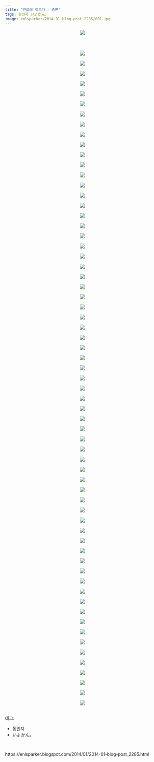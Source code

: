 ```yaml
---
title: "연회에 이르다 - 중편"
tags: 동인지 いよかん。
image: enlsparker/2014-01-blog-post_2285/001.jpg
---
```

<div class="article">
<div class="post-body entry-content" id="post-body-4478798712145382151" itemprop="description articleBody">
<div class="separator" style="clear: both; text-align: center;">
<a href="//1.bp.blogspot.com/-iNet8AvOKxc/UuJzNhy2A4I/AAAAAAAADac/YAja_-PDcU4/s1600/1233052142_02_01_firis.jpg" imageanchor="1" style="margin-left: 1em; margin-right: 1em;"><img border="0" src="{{ site.nasurl }}/enlsparker/2014-01-blog-post_2285/1233052142_02_01_firis.jpg"/></a></div>
<br/>
<a name="more"></a><br/>
<br/>
<div class="separator" style="clear: both; text-align: center;">
<a href="//3.bp.blogspot.com/-T10G1-jZdr0/UuJzIk1W7VI/AAAAAAAADaA/IuOqjEXO6VM/s1600/1233052142_02_02_firis.jpg" imageanchor="1" style="margin-left: 1em; margin-right: 1em;"><img border="0" src="{{ site.nasurl }}/enlsparker/2014-01-blog-post_2285/1233052142_02_02_firis.jpg"/></a></div>
<br/>
<div class="separator" style="clear: both; text-align: center;">
<a href="//1.bp.blogspot.com/-fz1PMnYlm8c/UuJzJ_gIAAI/AAAAAAAADaI/Jot--ISLS3w/s1600/1233052142_02_03_firis.jpg" imageanchor="1" style="margin-left: 1em; margin-right: 1em;"><img border="0" src="{{ site.nasurl }}/enlsparker/2014-01-blog-post_2285/1233052142_02_03_firis.jpg"/></a></div>
<br/>
<div class="separator" style="clear: both; text-align: center;">
<a href="//1.bp.blogspot.com/-ZtqUIhoQ5Vo/UuJzM_wh34I/AAAAAAAADaQ/sNQvKdmvGd8/s1600/1233052142_02_04_firis.jpg" imageanchor="1" style="margin-left: 1em; margin-right: 1em;"><img border="0" src="{{ site.nasurl }}/enlsparker/2014-01-blog-post_2285/1233052142_02_04_firis.jpg"/></a></div>
<br/>
<div class="separator" style="clear: both; text-align: center;">
<a href="//3.bp.blogspot.com/-8hGA4pk4kMM/UuJzNuO5KOI/AAAAAAAADaY/lfsUd40U6R4/s1600/1233052142_02_05_firis.jpg" imageanchor="1" style="margin-left: 1em; margin-right: 1em;"><img border="0" src="{{ site.nasurl }}/enlsparker/2014-01-blog-post_2285/1233052142_02_05_firis.jpg"/></a></div>
<br/>
<div class="separator" style="clear: both; text-align: center;">
<a href="//4.bp.blogspot.com/-3BkrPgppRuY/UuJzPRE9WBI/AAAAAAAADao/UO2i79SKReU/s1600/1233052142_02_06_firis.jpg" imageanchor="1" style="margin-left: 1em; margin-right: 1em;"><img border="0" src="{{ site.nasurl }}/enlsparker/2014-01-blog-post_2285/1233052142_02_06_firis.jpg"/></a></div>
<br/>
<div class="separator" style="clear: both; text-align: center;">
<a href="//4.bp.blogspot.com/-f-pwhJOKbIo/UuJzQwiSrmI/AAAAAAAADaw/tRel5I5zCPA/s1600/1233052142_02_07_firis.jpg" imageanchor="1" style="margin-left: 1em; margin-right: 1em;"><img border="0" src="{{ site.nasurl }}/enlsparker/2014-01-blog-post_2285/1233052142_02_07_firis.jpg"/></a></div>
<br/>
<div class="separator" style="clear: both; text-align: center;">
<a href="//3.bp.blogspot.com/-n3W1sJ4H0ic/UuJzQ5amsxI/AAAAAAAADa0/UUwqi_G9G1Y/s1600/1233052142_02_08_firis.jpg" imageanchor="1" style="margin-left: 1em; margin-right: 1em;"><img border="0" src="{{ site.nasurl }}/enlsparker/2014-01-blog-post_2285/1233052142_02_08_firis.jpg"/></a></div>
<br/>
<div class="separator" style="clear: both; text-align: center;">
<a href="//3.bp.blogspot.com/-nUqqb0sps1A/UuJzR0HlK8I/AAAAAAAADbA/jqDRhdpGQnk/s1600/1233052142_02_09_firis.jpg" imageanchor="1" style="margin-left: 1em; margin-right: 1em;"><img border="0" src="{{ site.nasurl }}/enlsparker/2014-01-blog-post_2285/1233052142_02_09_firis.jpg"/></a></div>
<br/>
<div class="separator" style="clear: both; text-align: center;">
<a href="//1.bp.blogspot.com/-wJP4zedC-vQ/UuJzS7ZYipI/AAAAAAAADbI/edb0tfptyow/s1600/1233052142_02_10_firis.jpg" imageanchor="1" style="margin-left: 1em; margin-right: 1em;"><img border="0" src="{{ site.nasurl }}/enlsparker/2014-01-blog-post_2285/1233052142_02_10_firis.jpg"/></a></div>
<br/>
<div class="separator" style="clear: both; text-align: center;">
<a href="//3.bp.blogspot.com/-77_0d4kumRY/UuJzT36vcEI/AAAAAAAADbM/68sk8IsGQVA/s1600/1233052142_02_11_firis.jpg" imageanchor="1" style="margin-left: 1em; margin-right: 1em;"><img border="0" src="{{ site.nasurl }}/enlsparker/2014-01-blog-post_2285/1233052142_02_11_firis.jpg"/></a></div>
<br/>
<div class="separator" style="clear: both; text-align: center;">
<a href="//3.bp.blogspot.com/-ojpj0C5ojFk/UuJzUjBOWXI/AAAAAAAADbY/CQJs5nm-TN4/s1600/1233052142_02_12_firis.jpg" imageanchor="1" style="margin-left: 1em; margin-right: 1em;"><img border="0" src="{{ site.nasurl }}/enlsparker/2014-01-blog-post_2285/1233052142_02_12_firis.jpg"/></a></div>
<br/>
<div class="separator" style="clear: both; text-align: center;">
<a href="//3.bp.blogspot.com/-7iVFAQ_zyBQ/UuJzW6g5qQI/AAAAAAAADbg/sjOELhFIA9I/s1600/1233052142_02_13_firis.jpg" imageanchor="1" style="margin-left: 1em; margin-right: 1em;"><img border="0" src="{{ site.nasurl }}/enlsparker/2014-01-blog-post_2285/1233052142_02_13_firis.jpg"/></a></div>
<br/>
<div class="separator" style="clear: both; text-align: center;">
<a href="//3.bp.blogspot.com/-lnJb8VCqXgA/UuJzXiigfNI/AAAAAAAADbo/rj6x6JJnbjo/s1600/1233052142_02_14_firis.jpg" imageanchor="1" style="margin-left: 1em; margin-right: 1em;"><img border="0" src="{{ site.nasurl }}/enlsparker/2014-01-blog-post_2285/1233052142_02_14_firis.jpg"/></a></div>
<br/>
<div class="separator" style="clear: both; text-align: center;">
<a href="//1.bp.blogspot.com/-IWGshsuzOtc/UuJzYcc49wI/AAAAAAAADbs/hHkY9Hs82zk/s1600/1233052142_02_15_firis.jpg" imageanchor="1" style="margin-left: 1em; margin-right: 1em;"><img border="0" src="{{ site.nasurl }}/enlsparker/2014-01-blog-post_2285/1233052142_02_15_firis.jpg"/></a></div>
<br/>
<div class="separator" style="clear: both; text-align: center;">
<a href="//1.bp.blogspot.com/-VWYxM1HJUmY/UuJzaFI3FvI/AAAAAAAADb4/sn-4bXWQsRc/s1600/1233052142_02_16_firis.jpg" imageanchor="1" style="margin-left: 1em; margin-right: 1em;"><img border="0" src="{{ site.nasurl }}/enlsparker/2014-01-blog-post_2285/1233052142_02_16_firis.jpg"/></a></div>
<br/>
<div class="separator" style="clear: both; text-align: center;">
<a href="//3.bp.blogspot.com/-2UlG4oY3ma0/UuJzbnSXQUI/AAAAAAAADcA/UYFqxG2muJU/s1600/1233052142_02_17_firis.jpg" imageanchor="1" style="margin-left: 1em; margin-right: 1em;"><img border="0" src="{{ site.nasurl }}/enlsparker/2014-01-blog-post_2285/1233052142_02_17_firis.jpg"/></a></div>
<br/>
<div class="separator" style="clear: both; text-align: center;">
<a href="//2.bp.blogspot.com/-spWMTbOXfPk/UuJzcWqkzdI/AAAAAAAADcE/xcLmA2OxIlg/s1600/1233052142_02_18_firis.jpg" imageanchor="1" style="margin-left: 1em; margin-right: 1em;"><img border="0" src="{{ site.nasurl }}/enlsparker/2014-01-blog-post_2285/1233052142_02_18_firis.jpg"/></a></div>
<br/>
<div class="separator" style="clear: both; text-align: center;">
<a href="//4.bp.blogspot.com/-j5tDZGK-9Hs/UuJzdg1gKII/AAAAAAAADcQ/CQTzMRyAm9o/s1600/1233052142_02_19_firis.jpg" imageanchor="1" style="margin-left: 1em; margin-right: 1em;"><img border="0" src="{{ site.nasurl }}/enlsparker/2014-01-blog-post_2285/1233052142_02_19_firis.jpg"/></a></div>
<br/>
<div class="separator" style="clear: both; text-align: center;">
<a href="//1.bp.blogspot.com/-jQD1IPya38E/UuJzfl-XcII/AAAAAAAADcY/bynfhryJpNo/s1600/1233052142_02_20_firis.jpg" imageanchor="1" style="margin-left: 1em; margin-right: 1em;"><img border="0" src="{{ site.nasurl }}/enlsparker/2014-01-blog-post_2285/1233052142_02_20_firis.jpg"/></a></div>
<br/>
<div class="separator" style="clear: both; text-align: center;">
<a href="//3.bp.blogspot.com/-rmjahf6h3G8/UuJzg3O0-pI/AAAAAAAADcc/mLL-Q_g8YWo/s1600/1233052142_02_21_firis.jpg" imageanchor="1" style="margin-left: 1em; margin-right: 1em;"><img border="0" src="{{ site.nasurl }}/enlsparker/2014-01-blog-post_2285/1233052142_02_21_firis.jpg"/></a></div>
<br/>
<div class="separator" style="clear: both; text-align: center;">
<a href="//3.bp.blogspot.com/-eAGTOhVLR2A/UuJzhh6tIEI/AAAAAAAADco/SUu91H0aVmk/s1600/1233052142_02_22_firis.jpg" imageanchor="1" style="margin-left: 1em; margin-right: 1em;"><img border="0" src="{{ site.nasurl }}/enlsparker/2014-01-blog-post_2285/1233052142_02_22_firis.jpg"/></a></div>
<br/>
<div class="separator" style="clear: both; text-align: center;">
<a href="//4.bp.blogspot.com/-nbipctj4-FY/UuJzi-mFN4I/AAAAAAAADcw/nX8BrujSrUQ/s1600/1233052640_02_23_firis.jpg" imageanchor="1" style="margin-left: 1em; margin-right: 1em;"><img border="0" src="{{ site.nasurl }}/enlsparker/2014-01-blog-post_2285/1233052640_02_23_firis.jpg"/></a></div>
<br/>
<div class="separator" style="clear: both; text-align: center;">
<a href="//4.bp.blogspot.com/-aGflxUvcSMo/UuJzkPb8p6I/AAAAAAAADc4/OFojQwP7cE4/s1600/1233052640_02_24_firis.jpg" imageanchor="1" style="margin-left: 1em; margin-right: 1em;"><img border="0" src="{{ site.nasurl }}/enlsparker/2014-01-blog-post_2285/1233052640_02_24_firis.jpg"/></a></div>
<br/>
<div class="separator" style="clear: both; text-align: center;">
<a href="//1.bp.blogspot.com/-erfmn2ka6fc/UuJzk3sAryI/AAAAAAAADdA/A30xnN2PEts/s1600/1233052640_02_25_firis.jpg" imageanchor="1" style="margin-left: 1em; margin-right: 1em;"><img border="0" src="{{ site.nasurl }}/enlsparker/2014-01-blog-post_2285/1233052640_02_25_firis.jpg"/></a></div>
<br/>
<div class="separator" style="clear: both; text-align: center;">
<a href="//4.bp.blogspot.com/-f8GfgXLQudQ/UuJzmghcuCI/AAAAAAAADdI/qfi2ZxT5OvI/s1600/1233052640_02_26_firis.jpg" imageanchor="1" style="margin-left: 1em; margin-right: 1em;"><img border="0" src="{{ site.nasurl }}/enlsparker/2014-01-blog-post_2285/1233052640_02_26_firis.jpg"/></a></div>
<br/>
<div class="separator" style="clear: both; text-align: center;">
<a href="//2.bp.blogspot.com/-S71mfRroOXc/UuJznTXq4DI/AAAAAAAADdM/JXNLhRcF1nM/s1600/1233052640_02_27_firis.jpg" imageanchor="1" style="margin-left: 1em; margin-right: 1em;"><img border="0" src="{{ site.nasurl }}/enlsparker/2014-01-blog-post_2285/1233052640_02_27_firis.jpg"/></a></div>
<br/>
<div class="separator" style="clear: both; text-align: center;">
<a href="//1.bp.blogspot.com/-y9kTl4OewwQ/UuJznuaNQoI/AAAAAAAADdU/E-BDcnBU7EI/s1600/1233052640_02_28_firis.jpg" imageanchor="1" style="margin-left: 1em; margin-right: 1em;"><img border="0" src="{{ site.nasurl }}/enlsparker/2014-01-blog-post_2285/1233052640_02_28_firis.jpg"/></a></div>
<br/>
<div class="separator" style="clear: both; text-align: center;">
<a href="//1.bp.blogspot.com/-9c8yF40qJQg/UuJzpLuGs_I/AAAAAAAADdg/iQFZ6DmaPFE/s1600/1233052640_02_29_firis.jpg" imageanchor="1" style="margin-left: 1em; margin-right: 1em;"><img border="0" src="{{ site.nasurl }}/enlsparker/2014-01-blog-post_2285/1233052640_02_29_firis.jpg"/></a></div>
<br/>
<div class="separator" style="clear: both; text-align: center;">
<a href="//2.bp.blogspot.com/-8JOPAH6kPGY/UuJzqfj0KAI/AAAAAAAADdo/VYAe-Qh89vo/s1600/1233052640_02_30_firis.jpg" imageanchor="1" style="margin-left: 1em; margin-right: 1em;"><img border="0" src="{{ site.nasurl }}/enlsparker/2014-01-blog-post_2285/1233052640_02_30_firis.jpg"/></a></div>
<br/>
<div class="separator" style="clear: both; text-align: center;">
<a href="//1.bp.blogspot.com/-iNu1wnzfZmg/UuJzqj_4AEI/AAAAAAAADds/aE_m-CJ9RNY/s1600/1233052640_02_31_firis.jpg" imageanchor="1" style="margin-left: 1em; margin-right: 1em;"><img border="0" src="{{ site.nasurl }}/enlsparker/2014-01-blog-post_2285/1233052640_02_31_firis.jpg"/></a></div>
<br/>
<div class="separator" style="clear: both; text-align: center;">
<a href="//1.bp.blogspot.com/-R2BY2mg5O74/UuJzrM9mQjI/AAAAAAAADd4/lDnx7Gzfa8A/s1600/1233052640_02_32_firis.jpg" imageanchor="1" style="margin-left: 1em; margin-right: 1em;"><img border="0" src="{{ site.nasurl }}/enlsparker/2014-01-blog-post_2285/1233052640_02_32_firis.jpg"/></a></div>
<br/>
<div class="separator" style="clear: both; text-align: center;">
<a href="//2.bp.blogspot.com/-rrCf0E-uIOA/UuJztya1MCI/AAAAAAAADeA/rApaDdMCWVs/s1600/1233052640_02_33_firis.jpg" imageanchor="1" style="margin-left: 1em; margin-right: 1em;"><img border="0" src="{{ site.nasurl }}/enlsparker/2014-01-blog-post_2285/1233052640_02_33_firis.jpg"/></a></div>
<br/>
<div class="separator" style="clear: both; text-align: center;">
<a href="//1.bp.blogspot.com/-0IpNJTvKL-4/UuJzuVftC9I/AAAAAAAADeI/-Prm8O0CEg4/s1600/1233052640_02_34_firis.jpg" imageanchor="1" style="margin-left: 1em; margin-right: 1em;"><img border="0" src="{{ site.nasurl }}/enlsparker/2014-01-blog-post_2285/1233052640_02_34_firis.jpg"/></a></div>
<br/>
<div class="separator" style="clear: both; text-align: center;">
<a href="//1.bp.blogspot.com/-wVtfQtOn5FU/UuJzukM-w_I/AAAAAAAADeM/engBHOV0uKE/s1600/1233052640_02_35_firis.jpg" imageanchor="1" style="margin-left: 1em; margin-right: 1em;"><img border="0" src="{{ site.nasurl }}/enlsparker/2014-01-blog-post_2285/1233052640_02_35_firis.jpg"/></a></div>
<br/>
<div class="separator" style="clear: both; text-align: center;">
<a href="//2.bp.blogspot.com/-q4e5goC3Wms/UuJzwgAkyoI/AAAAAAAADeY/Xv364Lm3qa4/s1600/1233052640_02_36_firis.jpg" imageanchor="1" style="margin-left: 1em; margin-right: 1em;"><img border="0" src="{{ site.nasurl }}/enlsparker/2014-01-blog-post_2285/1233052640_02_36_firis.jpg"/></a></div>
<br/>
<div class="separator" style="clear: both; text-align: center;">
<a href="//4.bp.blogspot.com/-VeVbmwoTvH0/UuJzzIZu2HI/AAAAAAAADek/8gnn0AwgiE8/s1600/1233052640_02_37_firis.jpg" imageanchor="1" style="margin-left: 1em; margin-right: 1em;"><img border="0" src="{{ site.nasurl }}/enlsparker/2014-01-blog-post_2285/1233052640_02_37_firis.jpg"/></a></div>
<br/>
<div class="separator" style="clear: both; text-align: center;">
<a href="//3.bp.blogspot.com/-YCMS08n6Kcs/UuJzyv3ceSI/AAAAAAAADeg/grBVum_33wU/s1600/1233052640_02_38_firis.jpg" imageanchor="1" style="margin-left: 1em; margin-right: 1em;"><img border="0" src="{{ site.nasurl }}/enlsparker/2014-01-blog-post_2285/1233052640_02_38_firis.jpg"/></a></div>
<br/>
<div class="separator" style="clear: both; text-align: center;">
<a href="//4.bp.blogspot.com/-n9ErHgaE01k/UuJz0AQ2sBI/AAAAAAAADew/lvke7jMUC5Y/s1600/1233052640_02_39_firis.jpg" imageanchor="1" style="margin-left: 1em; margin-right: 1em;"><img border="0" src="{{ site.nasurl }}/enlsparker/2014-01-blog-post_2285/1233052640_02_39_firis.jpg"/></a></div>
<br/>
<div class="separator" style="clear: both; text-align: center;">
<a href="//4.bp.blogspot.com/-KfWjuzr7KVs/UuJz2EpYa_I/AAAAAAAADe4/x8MO9xxOgmA/s1600/1233052640_02_40_firis.jpg" imageanchor="1" style="margin-left: 1em; margin-right: 1em;"><img border="0" src="{{ site.nasurl }}/enlsparker/2014-01-blog-post_2285/1233052640_02_40_firis.jpg"/></a></div>
<br/>
<div class="separator" style="clear: both; text-align: center;">
<a href="//2.bp.blogspot.com/-gvAqTzl6J1U/UuJz2aONh_I/AAAAAAAADe8/SgEtKYsb52Y/s1600/1233052640_02_41_firis.jpg" imageanchor="1" style="margin-left: 1em; margin-right: 1em;"><img border="0" src="{{ site.nasurl }}/enlsparker/2014-01-blog-post_2285/1233052640_02_41_firis.jpg"/></a></div>
<br/>
<div class="separator" style="clear: both; text-align: center;">
<a href="//1.bp.blogspot.com/-Ee8ftZ4f5X0/UuJz2zJ7akI/AAAAAAAADfE/7madEEy_c-M/s1600/1233052640_02_42_firis.jpg" imageanchor="1" style="margin-left: 1em; margin-right: 1em;"><img border="0" src="{{ site.nasurl }}/enlsparker/2014-01-blog-post_2285/1233052640_02_42_firis.jpg"/></a></div>
<br/>
<div class="separator" style="clear: both; text-align: center;">
<a href="//3.bp.blogspot.com/-3LTT7Z-orDQ/UuJz5tOtPkI/AAAAAAAADfc/64LjQTAjLp8/s1600/1233052640_02_43_firis.jpg" imageanchor="1" style="margin-left: 1em; margin-right: 1em;"><img border="0" src="{{ site.nasurl }}/enlsparker/2014-01-blog-post_2285/1233052640_02_43_firis.jpg"/></a></div>
<br/>
<div class="separator" style="clear: both; text-align: center;">
<a href="//1.bp.blogspot.com/--B63thDfZ98/UuJz5mbWacI/AAAAAAAADfg/Ovy7AnCZdpA/s1600/1233052640_02_44_firis.jpg" imageanchor="1" style="margin-left: 1em; margin-right: 1em;"><img border="0" src="{{ site.nasurl }}/enlsparker/2014-01-blog-post_2285/1233052640_02_44_firis.jpg"/></a></div>
<br/>
<div class="separator" style="clear: both; text-align: center;">
<a href="//3.bp.blogspot.com/-dZdaEQIDML4/UuJz4XamsbI/AAAAAAAADfQ/_xOSLdzXOcY/s1600/1233052640_02_45_firis.jpg" imageanchor="1" style="margin-left: 1em; margin-right: 1em;"><img border="0" src="{{ site.nasurl }}/enlsparker/2014-01-blog-post_2285/1233052640_02_45_firis.jpg"/></a></div>
<br/>
<div class="separator" style="clear: both; text-align: center;">
<a href="//1.bp.blogspot.com/-pgWn1grwt8Q/UuJz5XVDlBI/AAAAAAAADfY/1mDd2AvbGJs/s1600/1233052640_02_46_firis.jpg" imageanchor="1" style="margin-left: 1em; margin-right: 1em;"><img border="0" src="{{ site.nasurl }}/enlsparker/2014-01-blog-post_2285/1233052640_02_46_firis.jpg"/></a></div>
<br/>
<div class="separator" style="clear: both; text-align: center;">
<a href="//2.bp.blogspot.com/-GUpG8XbR_w4/UuJz95ooNMI/AAAAAAAADfw/i4N8u_A-itU/s1600/1233052640_02_47_firis.jpg" imageanchor="1" style="margin-left: 1em; margin-right: 1em;"><img border="0" src="{{ site.nasurl }}/enlsparker/2014-01-blog-post_2285/1233052640_02_47_firis.jpg"/></a></div>
<br/>
<div class="separator" style="clear: both; text-align: center;">
<a href="//1.bp.blogspot.com/-XaCg_msqogw/UuJz-GA3iBI/AAAAAAAADf0/QkAu2VyDlyU/s1600/1233052875_02_48_firis.jpg" imageanchor="1" style="margin-left: 1em; margin-right: 1em;"><img border="0" src="{{ site.nasurl }}/enlsparker/2014-01-blog-post_2285/1233052875_02_48_firis.jpg"/></a></div>
<br/>
<div class="separator" style="clear: both; text-align: center;">
<a href="//3.bp.blogspot.com/-mQdu9JDKkNo/UuJz-rxjZeI/AAAAAAAADf8/sEAiSPbbUR0/s1600/1233052875_02_49_firis.jpg" imageanchor="1" style="margin-left: 1em; margin-right: 1em;"><img border="0" src="{{ site.nasurl }}/enlsparker/2014-01-blog-post_2285/1233052875_02_49_firis.jpg"/></a></div>
<br/>
<div class="separator" style="clear: both; text-align: center;">
<a href="//2.bp.blogspot.com/-Ka3EtMfa7rw/UuJ0BEWOvkI/AAAAAAAADgI/6yWftrPAcxQ/s1600/1233052875_02_50_firis.jpg" imageanchor="1" style="margin-left: 1em; margin-right: 1em;"><img border="0" src="{{ site.nasurl }}/enlsparker/2014-01-blog-post_2285/1233052875_02_50_firis.jpg"/></a></div>
<br/>
<div class="separator" style="clear: both; text-align: center;">
<a href="//4.bp.blogspot.com/-PRikNZEFpEU/UuJ0BUbLoLI/AAAAAAAADgM/QmWKyG1vufg/s1600/1233052875_02_51_firis.jpg" imageanchor="1" style="margin-left: 1em; margin-right: 1em;"><img border="0" src="{{ site.nasurl }}/enlsparker/2014-01-blog-post_2285/1233052875_02_51_firis.jpg"/></a></div>
<br/>
<div class="separator" style="clear: both; text-align: center;">
<a href="//3.bp.blogspot.com/-N8oKoIUkteY/UuJ0B5T9zUI/AAAAAAAADgU/2dj1uwTld7I/s1600/1233052875_02_52_firis.jpg" imageanchor="1" style="margin-left: 1em; margin-right: 1em;"><img border="0" src="{{ site.nasurl }}/enlsparker/2014-01-blog-post_2285/1233052875_02_52_firis.jpg"/></a></div>
<br/>
<div class="separator" style="clear: both; text-align: center;">
<a href="//4.bp.blogspot.com/-LncAuzy9OY0/UuJ0E1BtkEI/AAAAAAAADgg/soXDqkMyRE8/s1600/1233052875_02_53_firis.jpg" imageanchor="1" style="margin-left: 1em; margin-right: 1em;"><img border="0" src="{{ site.nasurl }}/enlsparker/2014-01-blog-post_2285/1233052875_02_53_firis.jpg"/></a></div>
<br/>
<div class="separator" style="clear: both; text-align: center;">
<a href="//4.bp.blogspot.com/-0vl36B0hrec/UuJ0FNVPFMI/AAAAAAAADgk/eKxVliC2oi8/s1600/1233052875_02_54_firis.jpg" imageanchor="1" style="margin-left: 1em; margin-right: 1em;"><img border="0" src="{{ site.nasurl }}/enlsparker/2014-01-blog-post_2285/1233052875_02_54_firis.jpg"/></a></div>
<br/>
<div class="separator" style="clear: both; text-align: center;">
<a href="//1.bp.blogspot.com/-1b2NfhT5lC4/UuJ0FiUWHCI/AAAAAAAADgs/fTMGqKmVx0o/s1600/1233052875_02_55_firis.jpg" imageanchor="1" style="margin-left: 1em; margin-right: 1em;"><img border="0" src="{{ site.nasurl }}/enlsparker/2014-01-blog-post_2285/1233052875_02_55_firis.jpg"/></a></div>
<br/>
<div class="separator" style="clear: both; text-align: center;">
<a href="//3.bp.blogspot.com/-3nxI4nw8Ays/UuJ0HR9s03I/AAAAAAAADhA/_Ceh8JMjVQ0/s1600/1233052875_02_56_firis.jpg" imageanchor="1" style="margin-left: 1em; margin-right: 1em;"><img border="0" src="{{ site.nasurl }}/enlsparker/2014-01-blog-post_2285/1233052875_02_56_firis.jpg"/></a></div>
<br/>
<div class="separator" style="clear: both; text-align: center;">
<a href="//3.bp.blogspot.com/-N-FGxk98Dog/UuJ0Hzb5hsI/AAAAAAAADhI/T4h3VU9hX54/s1600/1233052875_02_57_firis.jpg" imageanchor="1" style="margin-left: 1em; margin-right: 1em;"><img border="0" src="{{ site.nasurl }}/enlsparker/2014-01-blog-post_2285/1233052875_02_57_firis.jpg"/></a></div>
<br/>
<div class="separator" style="clear: both; text-align: center;">
<a href="//1.bp.blogspot.com/-oFrVoxZTQEQ/UuJ0G5NvbrI/AAAAAAAADg4/SQYbDmy_czY/s1600/1233052875_02_58_firis.jpg" imageanchor="1" style="margin-left: 1em; margin-right: 1em;"><img border="0" src="{{ site.nasurl }}/enlsparker/2014-01-blog-post_2285/1233052875_02_58_firis.jpg"/></a></div>
<br/>
<div class="separator" style="clear: both; text-align: center;">
<a href="//1.bp.blogspot.com/-rAhSPnh7VX4/UuJ0HxKUGdI/AAAAAAAADhE/r4v7ggcHuCA/s1600/1233052875_02_59_firis.jpg" imageanchor="1" style="margin-left: 1em; margin-right: 1em;"><img border="0" src="{{ site.nasurl }}/enlsparker/2014-01-blog-post_2285/1233052875_02_59_firis.jpg"/></a></div>
<br/>
<div class="separator" style="clear: both; text-align: center;">
<a href="//2.bp.blogspot.com/-rEdzdkaEkUo/UuJ0K1oxDSI/AAAAAAAADho/M2P5We87yIs/s1600/1233052875_02_60_firis.jpg" imageanchor="1" style="margin-left: 1em; margin-right: 1em;"><img border="0" src="{{ site.nasurl }}/enlsparker/2014-01-blog-post_2285/1233052875_02_60_firis.jpg"/></a></div>
<br/>
<div class="separator" style="clear: both; text-align: center;">
<a href="//2.bp.blogspot.com/-sjb2pur8PVA/UuJ0K0v7TzI/AAAAAAAADhk/G-6vvOuJY1Q/s1600/1233052875_02_61_firis.jpg" imageanchor="1" style="margin-left: 1em; margin-right: 1em;"><img border="0" src="{{ site.nasurl }}/enlsparker/2014-01-blog-post_2285/1233052875_02_61_firis.jpg"/></a></div>
<br/>
<div class="separator" style="clear: both; text-align: center;">
<a href="//4.bp.blogspot.com/-mRyCh5hUq7Q/UuJ0JeYifgI/AAAAAAAADhY/YV9enZT65uI/s1600/1233052875_02_62_firis.jpg" imageanchor="1" style="margin-left: 1em; margin-right: 1em;"><img border="0" src="{{ site.nasurl }}/enlsparker/2014-01-blog-post_2285/1233052875_02_62_firis.jpg"/></a></div>
<br/>
<div class="separator" style="clear: both; text-align: center;">
<a href="//4.bp.blogspot.com/-Ed8Nk3ZsKBY/UuJ0KpBQYmI/AAAAAAAADhg/XKZbQA47E2U/s1600/1233052875_02_63_firis.jpg" imageanchor="1" style="margin-left: 1em; margin-right: 1em;"><img border="0" src="{{ site.nasurl }}/enlsparker/2014-01-blog-post_2285/1233052875_02_63_firis.jpg"/></a></div>
<br/>
<div class="separator" style="clear: both; text-align: center;">
<a href="//3.bp.blogspot.com/-pzeURnNB5iI/UuJ0L35RcWI/AAAAAAAADiA/t3MVOobT2-o/s1600/1233052875_02_64_firis.jpg" imageanchor="1" style="margin-left: 1em; margin-right: 1em;"><img border="0" src="{{ site.nasurl }}/enlsparker/2014-01-blog-post_2285/1233052875_02_64_firis.jpg"/></a></div>
<br/>
<div class="separator" style="clear: both; text-align: center;">
<a href="//1.bp.blogspot.com/-kymbGdT9Xgg/UuJ0L2JsofI/AAAAAAAADh4/wMTkiecRT_A/s1600/1233052875_02_65_firis.jpg" imageanchor="1" style="margin-left: 1em; margin-right: 1em;"><img border="0" src="{{ site.nasurl }}/enlsparker/2014-01-blog-post_2285/1233052875_02_65_firis.jpg"/></a></div>
<br/>
<div class="separator" style="clear: both; text-align: center;">
<a href="//2.bp.blogspot.com/-rlvDj_Lfs7Y/UuJ0MFlgOQI/AAAAAAAADh8/d7o8HisVCDM/s1600/1233052875_02_66_firis.jpg" imageanchor="1" style="margin-left: 1em; margin-right: 1em;"><img border="0" src="{{ site.nasurl }}/enlsparker/2014-01-blog-post_2285/1233052875_02_66_firis.jpg"/></a></div>
<br/>
<div style="clear: both;"></div>
</div></div><div class="tagTrail">
<p>태그: </p>
<ul>
<li>동인지</li>
<li>いよかん。</li>
</ul>
</div>
<br/>
<p id="refer">https://enlsparker.blogspot.com/2014/01/2014-01-blog-post_2285.html</p>
<br/>
